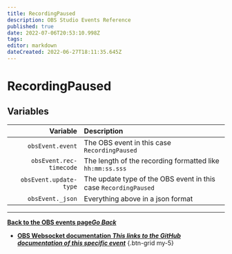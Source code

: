 ```yaml
---
title: RecordingPaused
description: OBS Studio Events Reference
published: true
date: 2022-07-06T20:53:10.998Z
tags:
editor: markdown
dateCreated: 2022-06-27T18:11:35.645Z
---
```


# RecordingPaused

## Variables

| Variable | Description |
|---------:|:------------|
| `obsEvent.event` | The OBS event in this case `RecordingPaused`
| `obsEvent.rec-timecode` | The length of the recording formatted like `hh:mm:ss.sss`
| `obsEvent.update-type` | The update type of the OBS event in this case `RecordingPaused`
| `obsEvent._json` | Everything above in a json format

---

 [<i class="mdi mdi-chevron-left"></i>**Back to the OBS events page*Go Back***](/en/Broadcasters/OBS/Events)
- [<i class="mdi mdi-github"></i> **OBS Websocket documentation *This links to the GitHub documentation of this specific event***](https://github.com/obsproject/obs-websocket/blob/4.x-current/docs/generated/protocol.md#recordingpaused)
{.btn-grid my-5}
